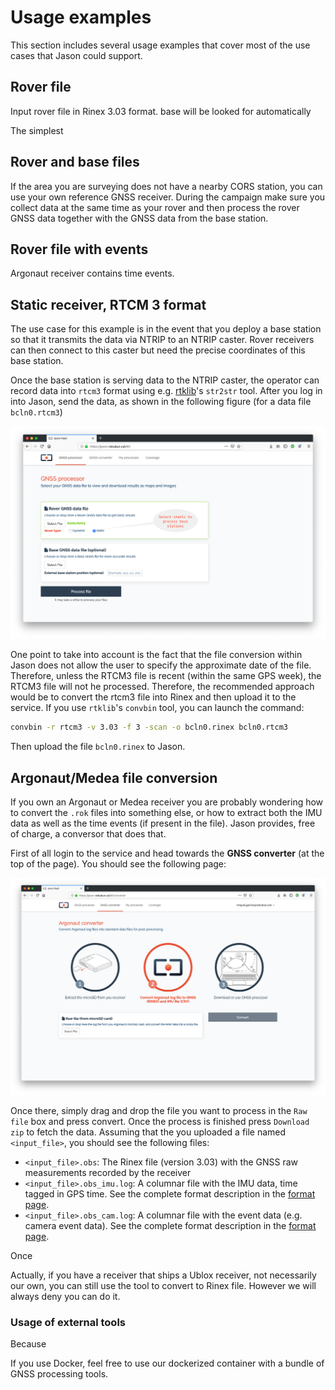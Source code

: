 # Usage examples

This section includes several usage examples that cover most of the use cases
that Jason could support.

## Rover file

Input rover file in Rinex 3.03 format. base will be looked for automatically

The simplest 

## Rover and base files

If the area you are surveying does not have a nearby CORS station, you can use
your own reference GNSS receiver. During the campaign make sure you collect
data at the same time as your rover and then process the rover GNSS data together
with the GNSS data from the base station.

## Rover file with events

Argonaut receiver contains time events. 


## Static receiver, RTCM 3 format

The use case for this example is in the event that you deploy a base station
so that it transmits the data via NTRIP to an NTRIP caster. Rover receivers
can then connect to this caster but need the precise coordinates of this base
station.

Once the base station is serving data to the NTRIP caster, the operator can
record data into `rtcm3` format using e.g. [rtklib](http://www.rtklib.com)'s `str2str` tool.
After you log in into Jason, send the data, as shown in the following figure
(for a data file `bcln0.rtcm3`)

![Process an RTCM3 file in static mode](images/howto_rtcm3_static.png "Process an RTCM3 file in static mode")

One point to take into account is the fact that the file conversion within
Jason does not allow the user to specify the approximate date of the file.
Therefore, unless the RTCM3 file is recent (within the same GPS week), the
RTCM3 file will not he processed. Therefore, the recommended approach would
be to convert the rtcm3 file into Rinex and then upload it to the service.
If you use `rtklib`'s `convbin` tool, you can launch the command:

```bash
convbin -r rtcm3 -v 3.03 -f 3 -scan -o bcln0.rinex bcln0.rtcm3
```

Then upload the file `bcln0.rinex` to Jason.

## Argonaut/Medea file conversion

If you own an Argonaut or Medea receiver you are probably wondering how to
convert the `.rok` files into something else, or how to extract both the
IMU data as well as the time events (if present in the file). Jason provides,
free of charge, a conversor that does that.

First of all login to the service and head towards the **GNSS converter** 
(at the top of the page). You should see the following page:

![GNSS conversor for Argonaut data](images/howto_conversor.png "GNSS conversor for Argonaut data")

Once there, simply drag and drop the file you want to process in the `Raw file`
box and press convert. Once the process is finished press `Download zip` to 
fetch the data. Assuming that the you uploaded a file named `<input_file>`, you
should see the following files:

- `<input_file>.obs`: The Rinex file (version 3.03) with the GNSS raw measurements recorded by the receiver
- `<input_file>.obs_imu.log`: A columnar file with the IMU data, time tagged in GPS time. See the complete format description in the [format page](../manual#argonaut-imu-file).
- `<input_file>.obs_cam.log`: A columnar file with the event data (e.g. camera event data). See the complete format description in the [format page](../manual#argonaut-cam-file).

Once 

Actually, if you have a receiver that ships a Ublox receiver, not necessarily
our own, you can still use the tool to convert to Rinex file. However we will
always deny you can do it.

### Usage of external tools

Because 

If you use Docker, feel free to use our dockerized container with a bundle of
GNSS processing tools.

